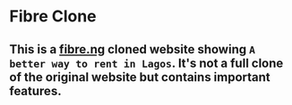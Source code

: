 # Fibre Clone

## This is a [fibre.ng](https://fibre.ng) cloned website showing `A better way to rent in Lagos`. It's not a full clone of the original website but contains important features.

